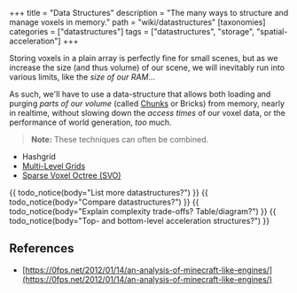 +++
title = "Data Structures"
description = "The many ways to structure and manage voxels in memory."
path = "wiki/datastructures"
[taxonomies]
categories = ["datastructures"]
tags = ["datastructures", "storage", "spatial-acceleration"]
+++

Storing voxels in a plain array is perfectly fine for small scenes,
but as we increase the size (and thus volume) of our scene,
we will inevitably run into various limits, like the *size of our RAM*...

As such, we'll have to use a data-structure that allows both
loading and purging *parts of our volume* (called [Chunks](/wiki/chunking) or Bricks)
from memory, nearly in realtime, without slowing down the *access times* of our voxel data,
or the performance of world generation, *too* much.

> **Note:** These techniques can often be combined.

- Hashgrid
- [Multi-Level Grids](/wiki/datastructures/multi-level-grid)
- [Sparse Voxel Octree (SVO)](/wiki/datastructures/sparse-voxel-octree)

{{ todo_notice(body="List more datastructures?") }}
{{ todo_notice(body="Compare datastructures?") }}
{{ todo_notice(body="Explain complexity trade-offs? Table/diagram?") }}
{{ todo_notice(body="Top- and bottom-level acceleration structures?") }}

## References

- [https://0fps.net/2012/01/14/an-analysis-of-minecraft-like-engines/](https://0fps.net/2012/01/14/an-analysis-of-minecraft-like-engines/)

